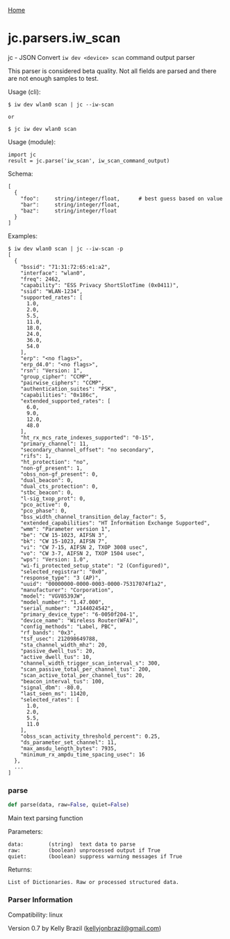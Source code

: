 [Home](https://kellyjonbrazil.github.io/jc/)
<a id="jc.parsers.iw_scan"></a>

# jc.parsers.iw\_scan

jc - JSON Convert `iw dev <device> scan` command output parser

This parser is considered beta quality. Not all fields are parsed and there
are not enough samples to test.

Usage (cli):

    $ iw dev wlan0 scan | jc --iw-scan

    or

    $ jc iw dev wlan0 scan

Usage (module):

    import jc
    result = jc.parse('iw_scan', iw_scan_command_output)

Schema:

    [
      {
        "foo":     string/integer/float,      # best guess based on value
        "bar":     string/integer/float,
        "baz":     string/integer/float
      }
    ]

Examples:

    $ iw dev wlan0 scan | jc --iw-scan -p
    [
      {
        "bssid": "71:31:72:65:e1:a2",
        "interface": "wlan0",
        "freq": 2462,
        "capability": "ESS Privacy ShortSlotTime (0x0411)",
        "ssid": "WLAN-1234",
        "supported_rates": [
          1.0,
          2.0,
          5.5,
          11.0,
          18.0,
          24.0,
          36.0,
          54.0
        ],
        "erp": "<no flags>",
        "erp_d4.0": "<no flags>",
        "rsn": "Version: 1",
        "group_cipher": "CCMP",
        "pairwise_ciphers": "CCMP",
        "authentication_suites": "PSK",
        "capabilities": "0x186c",
        "extended_supported_rates": [
          6.0,
          9.0,
          12.0,
          48.0
        ],
        "ht_rx_mcs_rate_indexes_supported": "0-15",
        "primary_channel": 11,
        "secondary_channel_offset": "no secondary",
        "rifs": 1,
        "ht_protection": "no",
        "non-gf_present": 1,
        "obss_non-gf_present": 0,
        "dual_beacon": 0,
        "dual_cts_protection": 0,
        "stbc_beacon": 0,
        "l-sig_txop_prot": 0,
        "pco_active": 0,
        "pco_phase": 0,
        "bss_width_channel_transition_delay_factor": 5,
        "extended_capabilities": "HT Information Exchange Supported",
        "wmm": "Parameter version 1",
        "be": "CW 15-1023, AIFSN 3",
        "bk": "CW 15-1023, AIFSN 7",
        "vi": "CW 7-15, AIFSN 2, TXOP 3008 usec",
        "vo": "CW 3-7, AIFSN 2, TXOP 1504 usec",
        "wps": "Version: 1.0",
        "wi-fi_protected_setup_state": "2 (Configured)",
        "selected_registrar": "0x0",
        "response_type": "3 (AP)",
        "uuid": "00000000-0000-0003-0000-75317074f1a2",
        "manufacturer": "Corporation",
        "model": "VGV8539JW",
        "model_number": "1.47.000",
        "serial_number": "J144024542",
        "primary_device_type": "6-0050f204-1",
        "device_name": "Wireless Router(WFA)",
        "config_methods": "Label, PBC",
        "rf_bands": "0x3",
        "tsf_usec": 212098649788,
        "sta_channel_width_mhz": 20,
        "passive_dwell_tus": 20,
        "active_dwell_tus": 10,
        "channel_width_trigger_scan_interval_s": 300,
        "scan_passive_total_per_channel_tus": 200,
        "scan_active_total_per_channel_tus": 20,
        "beacon_interval_tus": 100,
        "signal_dbm": -80.0,
        "last_seen_ms": 11420,
        "selected_rates": [
          1.0,
          2.0,
          5.5,
          11.0
        ],
        "obss_scan_activity_threshold_percent": 0.25,
        "ds_parameter_set_channel": 11,
        "max_amsdu_length_bytes": 7935,
        "minimum_rx_ampdu_time_spacing_usec": 16
      },
      ...
    ]

<a id="jc.parsers.iw_scan.parse"></a>

### parse

```python
def parse(data, raw=False, quiet=False)
```

Main text parsing function

Parameters:

    data:        (string)  text data to parse
    raw:         (boolean) unprocessed output if True
    quiet:       (boolean) suppress warning messages if True

Returns:

    List of Dictionaries. Raw or processed structured data.

### Parser Information
Compatibility:  linux

Version 0.7 by Kelly Brazil (kellyjonbrazil@gmail.com)
